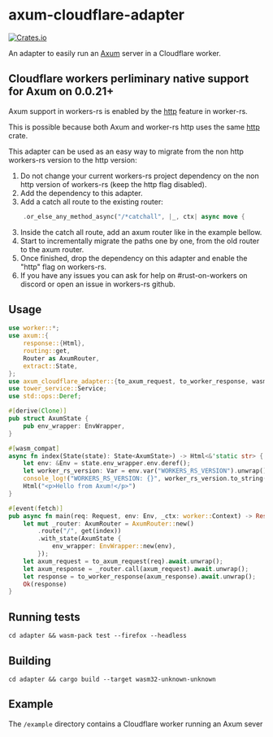 # axum-cloudflare-adapter

[![Crates.io](https://img.shields.io/crates/v/axum-cloudflare-adapter)](https://crates.io/crates/axum-cloudflare-adapter)

An adapter to easily run an [Axum](https://github.com/tokio-rs/axum) server in a Cloudflare worker.

## Cloudflare workers perliminary native support for Axum on 0.0.21+

Axum support in workers-rs is enabled by the [http](https://github.com/cloudflare/workers-rs?tab=readme-ov-file#http-feature) feature in worker-rs.

This is possible because both Axum and worker-rs http uses the same [http](https://docs.rs/http/latest/http/) crate.

This adapter can be used as an easy way to migrate from the non http workers-rs version to the http version:
1. Do not change your current workers-rs project dependency on the non http version of workers-rs (keep the http flag disabled).
1. Add the dependency to this adapter.
2. Add a catch all route to the existing router:
```rust
    .or_else_any_method_async("/*catchall", |_, ctx| async move {
```
3. Inside the catch all route, add an axum router like in the example bellow.
4. Start to incrementally migrate the paths one by one, from the old router to the axum router.
5. Once finished, drop the dependency on this adapter and enable the "http" flag on workers-rs.
6. If you have any issues you can ask for help on #rust-on-workers on discord or open an issue in workers-rs github.

## Usage

```rust
use worker::*;
use axum::{
    response::{Html},
    routing::get,
    Router as AxumRouter,
    extract::State,
};
use axum_cloudflare_adapter::{to_axum_request, to_worker_response, wasm_compat, EnvWrapper};
use tower_service::Service;
use std::ops::Deref;

#[derive(Clone)]
pub struct AxumState {
    pub env_wrapper: EnvWrapper,
}

#[wasm_compat]
async fn index(State(state): State<AxumState>) -> Html<&'static str> {
    let env: &Env = state.env_wrapper.env.deref();
    let worker_rs_version: Var = env.var("WORKERS_RS_VERSION").unwrap();
    console_log!("WORKERS_RS_VERSION: {}", worker_rs_version.to_string());
    Html("<p>Hello from Axum!</p>")
}

#[event(fetch)]
pub async fn main(req: Request, env: Env, _ctx: worker::Context) -> Result<Response> {
    let mut _router: AxumRouter = AxumRouter::new()
        .route("/", get(index))
        .with_state(AxumState {
            env_wrapper: EnvWrapper::new(env),
        });
    let axum_request = to_axum_request(req).await.unwrap();
    let axum_response = _router.call(axum_request).await.unwrap();
    let response = to_worker_response(axum_response).await.unwrap();
    Ok(response)
}
```

## Running tests

`cd adapter && wasm-pack test --firefox --headless`

## Building

`cd adapter && cargo build --target wasm32-unknown-unknown`

## Example

The `/example` directory contains a Cloudflare worker running an Axum sever
